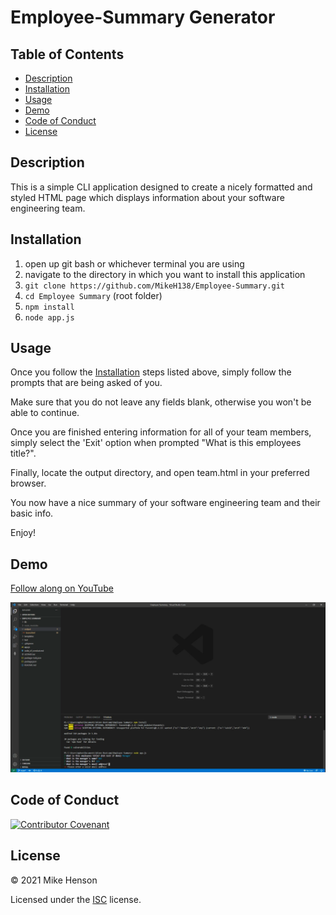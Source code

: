 # Employee-Summary Generator

## Table of Contents

* [Description](https://github.com/MikeH138/Employee-Summary#description)
* [Installation](https://github.com/MikeH138/Employee-Summary#installation)
* [Usage](https://github.com/MikeH138/Employee-Summary#usage)
* [Demo](https://github.com/MikeH138/Employee-Summary#demo)
* [Code of Conduct](https://github.com/MikeH138/Employee-Summary#code-of-conduct)
* [License](https://github.com/MikeH138/Employee-Summary#license)

## Description

This is a simple CLI application designed to create a nicely formatted and styled HTML page which displays information about your software engineering team.

## Installation

1. open up git bash or whichever terminal you are using
2. navigate to the directory in which you want to install this application
3. `git clone https://github.com/MikeH138/Employee-Summary.git`
4. `cd Employee Summary` (root folder)
5. `npm install`
6. `node app.js`

## Usage

Once you follow the [Installation](https://github.com/MikeH138/Employee-Summary#installation) steps listed above, simply follow the prompts that are being asked of you. 

Make sure that you do not leave any fields blank, otherwise you won't be able to continue. 

Once you are finished entering information for all of your team members, simply select the 'Exit' option when prompted "What is this employees title?".

Finally, locate the output directory, and open team.html in your preferred browser.

You now have a nice summary of your software engineering team and their basic info.

Enjoy!

## Demo

[Follow along on YouTube](https://www.youtube.com/watch?v=fJNZ89Xo_Nk)

![Preview of the demo video](assets\img\preview.png)

## Code of Conduct

[![Contributor Covenant](https://img.shields.io/badge/Contributor%20Covenant-v2.0%20adopted-ff69b4.svg)](code_of_conduct.md)  

## License

&copy; 2021 Mike Henson  

Licensed under the [ISC](LICENSE.txt) license.